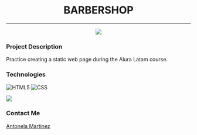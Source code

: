 <h1 align="center"> BARBERSHOP </h1>

<hr>
<p align="center">
   <img src="https://github.com/Antonela-Martinez/aluraBarbershop/assets/91764539/8fb1da96-1a13-41f0-8659-0c206045efde">
</p>

### Project Description
<p>Practice creating a static web page during the Alura Latam course.</p>

### Technologies
  ![HTML5](https://img.shields.io/badge/-HTML5-333333?style=flat&logo=HTML5)
  ![CSS](https://img.shields.io/badge/-CSS-333333?style=flat&logo=CSS3&logoColor=1572B6)

<p align="left">
   <img src="https://img.shields.io/badge/STATUS-EN%20FINALIZADO-green">
</p>

### Contact Me
<a href="www.linkedin.com/in/antomartinez36">Antonela Martinez</a>


